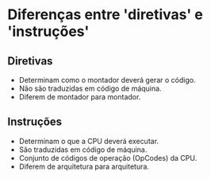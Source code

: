 # Diferenças entre 'diretivas' e 'instruções'

## Diretivas

- Determinam como o montador deverá gerar o código.
- Não são traduzidas em código de máquina.
- Diferem de montador para montador.

## Instruções

- Determinam o que a CPU deverá executar.
- São traduzidas em código de máquina.
- Conjunto de códigos de operação (OpCodes) da CPU.
- Diferem de arquitetura para arquitetura.
